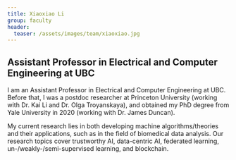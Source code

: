 ```yaml
---
title: Xiaoxiao Li
group: faculty
header:
  teaser: /assets/images/team/xiaoxiao.jpg
---
```


## Assistant Professor in Electrical and Computer Engineering at UBC

I am an Assistant Professor in Electrical and Computer Engineering at UBC. Before that, I was a postdoc researcher at Princeton University (working with Dr. Kai Li and Dr. Olga Troyanskaya), and obtained my PhD degree from Yale University in 2020 (working with Dr. James Duncan).

My current research lies in both developing machine algorithms/theories and their applications, such as in the field of biomedical data analysis. Our research topics cover trustworthy AI, data-centric AI, federated learning, un-/weakly-/semi-supervised learning, and blockchain. 

